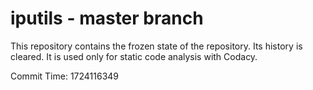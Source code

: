 # iputils - master branch

This repository contains the frozen state of the repository.
Its history is cleared. It is used only for static code
analysis with Codacy.

Commit Time: 1724116349